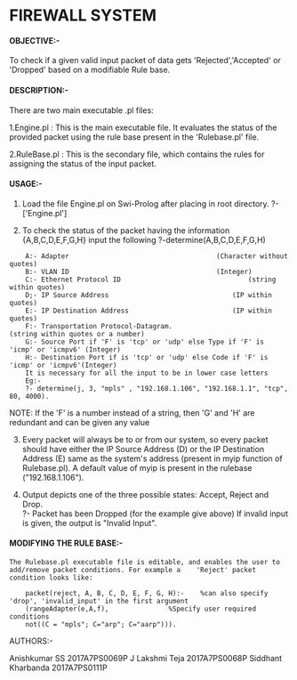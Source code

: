 # FIREWALL SYSTEM

#### OBJECTIVE:-

   To check if a given valid input packet of data gets 'Rejected','Accepted' or 'Dropped' based on a modifiable Rule base.

#### DESCRIPTION:-

There are two main executable .pl files:
 
 1.Engine.pl    : This is the main executable file. It evaluates the status of the provided packet using the rule base        present in the 'Rulebase.pl' file. 

  2.RuleBase.pl  : This is the secondary file, which contains the rules for assigning the status of the input packet.

#### USAGE:-

  1. Load the file Engine.pl on Swi-Prolog after placing in root directory.
	?- ['Engine.pl']

  2. To check the status of the packet having the information {A,B,C,D,E,F,G,H} input the following
	?-determine(A,B,C,D,E,F,G,H)
```
	A:- Adapter 									(Character without quotes)
	B:- VLAN ID 									(Integer)
	C:- Ethernet Protocol ID						        (string within quotes)
	D;- IP Source Address								(IP within quotes)
	E:- IP Destination Address 							(IP within quotes)
	F:- Transportation Protocol-Datagram. 						(string within quotes or a number)
	G:- Source Port if 'F' is 'tcp' or 'udp' else Type if 'F' is 'icmp' or 'icmpv6' (Integer)
	H:- Destination Port if is 'tcp' or 'udp' else Code if 'F' is 'icmp' or 'icmpv6'(Integer)
	It is necessary for all the input to be in lower case letters
	Eg:-
	?- determine(j, 3, "mpls" , "192.168.1.106", "192.168.1.1", "tcp", 80, 4000).
```
NOTE: If the 'F' is a number instead of a string, then 'G' and 'H' are redundant and can be given any value

  3. Every packet will always be to or from our system, so every packet should have either the IP Source Address (D) or the 	IP Destination Address (E) same as the system's address                (present in myip function of Rulebase.pl). A 	     default value of myip is present in the rulebase ("192.168.1.106").
	
  4. Output depicts one of the three possible states: Accept, Reject and Drop.	
	?- Packet has been Dropped (for the example give above)
      If invalid input is given, the output is "Invalid Input".

#### MODIFYING THE RULE BASE:-

	The Rulebase.pl executable file is editable, and enables the user to add/remove packet conditions. For example a 	'Reject' packet condition looks like:
```	
	packet(reject, A, B, C, D, E, F, G, H):-	%can also specify 'drop', 'invalid_input' in the first argument
	(rangeAdapter(e,A,f),				%Specify user required conditions
	not((C = "mpls"; C="arp"; C="aarp"))).  
 ``` 

AUTHORS:-

Anishkumar SS        2017A7PS0069P
J Lakshmi Teja       2017A7PS0068P
Siddhant Kharbanda   2017A7PS0111P 
